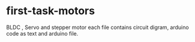 # first-task-motors
BLDC , Servo and stepper motor 
each file contains circuit digram, arduino code as text and arduino file.

